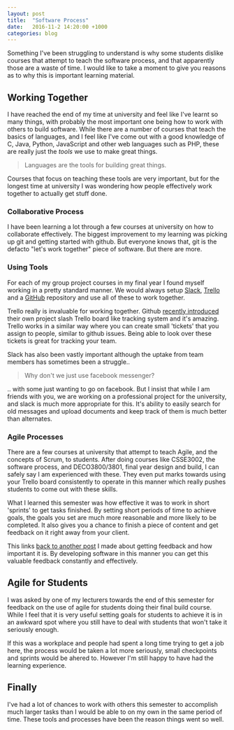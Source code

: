 ```yaml
---
layout: post
title:  "Software Process"
date:   2016-11-2 14:20:00 +1000
categories: blog
---
```

Something I've been struggling to understand is why some students dislike courses that attempt to teach the software process, and that apparently those are a waste of time. I would like to take a moment to give you reasons as to why this is important learning material.

## Working Together
I have reached the end of my time at university and feel like I've learnt so many things, with probably the most important one being how to work with others to build software. While there are a number of courses that teach the basics of languages, and I feel like I've come out with a good knowledge of C, Java, Python, JavaScript and other web languages such as PHP, these are really just the _tools_ we use to make great things.

>Languages are the tools for building great things.

Courses that focus on teaching these tools are very important, but for the longest time at university I was wondering how people effectively work together to actually get stuff done.

### Collaborative Process
I have been learning a lot through a few courses at university on how to collaborate effectively. The biggest improvement to my learning was picking up git and getting started with github. But everyone knows that, git is the defacto "let's work together" piece of software. But there are more.

### Using Tools
For each of my group project courses in my final year I found myself working in a pretty standard manner. We would always setup [Slack](http://slack.com), [Trello](http://trello.com) and a [GitHub](https://github.com) repository and use all of these to work together.

Trello really is invaluable for working together. Github [recently introduced](https://github.com/blog/2272-introducing-projects-for-organizations) their own project slash Trello board like tracking system and it's amazing. Trello works in a similar way where you can create small 'tickets' that you assign to people, similar to github issues. Being able to look over these tickets is great for tracking your team.

Slack has also been vastly important although the uptake from team members has sometimes been a struggle..

>Why don't we just use facebook messenger?

.. with some just wanting to go on facebook. But I insist that while I am friends with you, we are working on a professional project for the university, and slack is much more appropriate for this. It's ability to easily search for old messages and upload documents and keep track of them is much better than alternates.

### Agile Processes
There are a few courses at university that attempt to teach Agile, and the concepts of Scrum, to students. After doing courses like CSSE3002, the software process, and DECO3800/3801, final year design and build, I can safely say I am experienced with these. They even put marks towards using your Trello board consistently to operate in this manner which really pushes students to come out with these skills.

What I learned this semester was how effective it was to work in short 'sprints' to get tasks finished. By setting short periods of time to achieve goals, the goals you set are much more reasonable and more likely to be completed. It also gives you a chance to finish a piece of content and get feedback on it right away from your client.

This links [back to another post](http://blog.davidyoung.tech/blog/2016/10/17/Getting-Feedback.html) I made about getting feedback and how important it is. By developing software in this manner you can get this valuable feedback constantly and effectively.

## Agile for Students
I was asked by one of my lecturers towards the end of this semester for feedback on the use of agile for students doing their final build course. While I feel that it is very useful setting goals for students to achieve it is in an awkward spot where you still have to deal with students that won't take it seriously enough.

If this was a workplace and people had spent a long time trying to get a job here, the process would be taken a lot more seriously, small checkpoints and sprints would be ahered to. However I'm still happy to have had the learning experience.

## Finally
I've had a lot of chances to work with others this semester to accomplish much larger tasks than I would be able to on my own in the same period of time. These tools and processes have been the reason things went so well.